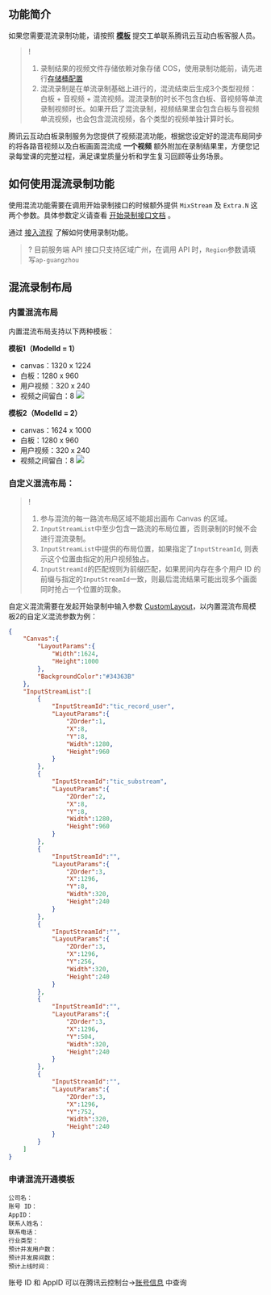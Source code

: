 ## 功能简介

如果您需要混流录制功能，请按照 [**模板**](#申请混流开通模板) 提交工单联系腾讯云互动白板客服人员。

> !
> 1. 录制结果的视频文件存储依赖对象存储 COS，使用录制功能前，请先进行[存储桶配置](https://cloud.tencent.com/document/product/1137/45256)
> 2. 混流录制是在单流录制基础上进行的，混流结束后生成3个类型视频：白板 + 音视频 + 混流视频。混流录制的时长不包含白板、音视频等单流录制视频时长。如果开启了混流录制，视频结果里会包含白板与音视频单流视频，也会包含混流视频，各个类型的视频单独计算时长。

腾讯云互动白板录制服务为您提供了视频混流功能，根据您设定好的混流布局同步的将各路音视频以及白板画面混流成 **一个视频** 额外附加在录制结果里，方便您记录每堂课的完整过程，满足课堂质量分析和学生复习回顾等业务场景。

## 如何使用混流录制功能

使用混流功能需要在调用开始录制接口的时候额外提供 `MixStream` 及 `Extra.N` 这两个参数。具体参数定义请查看 [开始录制接口文档](https://cloud.tencent.com/document/product/1137/40063) 。

通过 [接入流程](https://cloud.tencent.com/document/product/1137/49831) 了解如何使用录制功能。

>? 目前服务端 API 接口只支持区域广州，在调用 API 时，`Region`参数请填写`ap-guangzhou`

## 混流录制布局

### 内置混流布局

内置混流布局支持以下两种模板：

**模板1（ModelId = 1）**
 - canvas：1320 x 1224
 - 白板：1280 x 960
 - 用户视频：320 x 240
 - 视频之间留白：8
![](https://main.qcloudimg.com/raw/4530048759d5b651b895a5f8b4cc18b0.png)

**模板2（ModelId = 2）**
 - canvas：1624 x 1000 
 - 白板：1280 x 960
 - 用户视频：320 x 240
 - 视频之间留白：8
![](https://main.qcloudimg.com/raw/173ebe9e0f9ecde7cc94ebfbff2b0b23.png)

### 自定义混流布局：

> !
> 1. 参与混流的每一路流布局区域不能超出画布 Canvas 的区域。
> 2. `InputStreamList`中至少包含一路流的布局位置，否则录制的时候不会进行混流录制。
> 3. `InputStreamList`中提供的布局位置，如果指定了`InputStreamId`, 则表示这个位置由指定的用户视频独占。
> 4. `InputStreamId`的匹配规则为前缀匹配，如果房间内存在多个用户 ID 的前缀与指定的`InputStreamId`一致，则最后混流结果可能出现多个画面同时抢占一个位置的现象。

自定义混流需要在发起开始录制中输入参数 [CustomLayout](https://cloud.tencent.com/document/product/1137/40068#CustomLayout)，以内置混流布局模板2的自定义混流参数为例：

```json
{
    "Canvas":{
        "LayoutParams":{
            "Width":1624,
            "Height":1000
        },
        "BackgroundColor":"#34363B"
    },
    "InputStreamList":[
        {
            "InputStreamId":"tic_record_user",
            "LayoutParams":{
                "ZOrder":1,
                "X":8,
                "Y":8,
                "Width":1280,
                "Height":960
            }
        },
        {
            "InputStreamId":"tic_substream",
            "LayoutParams":{
                "ZOrder":2,
                "X":8,
                "Y":8,
                "Width":1280,
                "Height":960
            }
        },
        {
            "InputStreamId":"",
            "LayoutParams":{
                "ZOrder":3,
                "X":1296,
                "Y":8,
                "Width":320,
                "Height":240
            }
        },
        {
            "InputStreamId":"",
            "LayoutParams":{
                "ZOrder":3,
                "X":1296,
                "Y":256,
                "Width":320,
                "Height":240
            }
        },
        {
            "InputStreamId":"",
            "LayoutParams":{
                "ZOrder":3,
                "X":1296,
                "Y":504,
                "Width":320,
                "Height":240
            }
        },
        {
            "InputStreamId":"",
            "LayoutParams":{
                "ZOrder":3,
                "X":1296,
                "Y":752,
                "Width":320,
                "Height":240
            }
        }
    ]
}
```

[](id:申请混流开通模板)
### 申请混流开通模板

```
公司名：
账号 ID：
AppID：
联系人姓名： 
联系电话：
行业类型：
预计并发用户数：
预计并发房间数：
预计上线时间：
```

账号 ID 和 AppID 可以在腾讯云控制台->[账号信息](https://console.cloud.tencent.com/developer) 中查询

[RecordOnline]: ./接入流程.md "录制接入流程"
[StartRecordApi]: https://cloud.tencent.com/document/product/1137/40063 "开始录制"
[MixStream]: https://cloud.tencent.com/document/api/1137/40068#MixStream 
[混流开通模板]: ./混流录制.md#申请混流开通模板 "混流开通模板"
